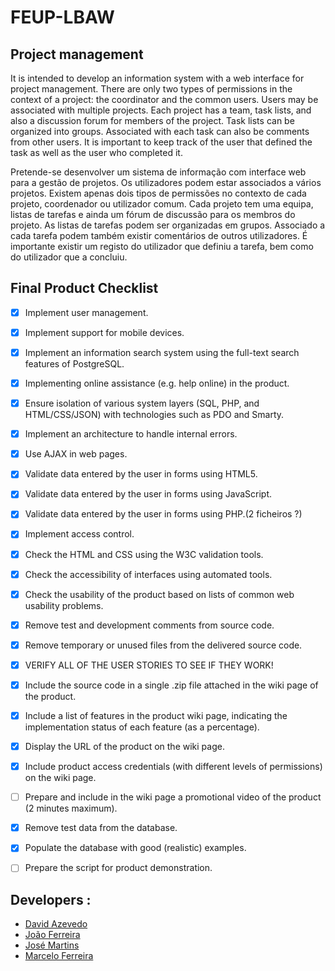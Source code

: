 # FEUP-LBAW

## Project management

It is intended to develop an information system with a web interface for project management. There are only two types of permissions in the context of a project: the coordinator and the common users. Users may be associated with multiple projects. Each project has a team, task lists, and also a discussion forum for members of the project. Task lists can be organized into groups. Associated with each task can also be comments from other users. It is important to keep track of the user that defined the task as well as the user who completed it.

Pretende-se desenvolver um sistema de informação com interface web para a gestão de projetos. Os utilizadores podem estar associados a vários projetos. Existem apenas dois tipos de permissões no contexto de cada projeto, coordenador ou utilizador comum. Cada projeto tem uma equipa, listas de tarefas e ainda um fórum de discussão para os membros do projeto. As listas de tarefas podem ser organizadas em grupos. Associado a cada tarefa podem também existir comentários de outros utilizadores. É importante existir um registo do utilizador que definiu a tarefa, bem como do utilizador que a concluiu.

## Final Product Checklist

- [X] Implement user management.
- [X] Implement support for mobile devices.
- [X] Implement an information search system using the full-text search features of PostgreSQL.
- [X] Implementing online assistance (e.g. help online) in the product.
- [X] Ensure isolation of various system layers (SQL, PHP, and HTML/CSS/JSON) with technologies such as PDO and Smarty.
- [X] Implement an architecture to handle internal errors.
- [X] Use AJAX in web pages.
- [X] Validate data entered by the user in forms using HTML5.
- [X] Validate data entered by the user in forms using JavaScript.
- [X] Validate data entered by the user in forms using PHP.(2 ficheiros ?)
- [X] Implement access control.
- [X] Check the HTML and CSS using the W3C validation tools.
- [X] Check the accessibility of interfaces using automated tools.
- [X] Check the usability of the product based on lists of common web usability problems.
- [X] Remove test and development comments from source code.
- [X] Remove temporary or unused files from the delivered source code.
- [X] VERIFY ALL OF THE USER STORIES TO SEE IF THEY WORK!
- [X] Include the source code in a single .zip file attached in the wiki page of the product.
- [X] Include a list of features in the product wiki page, indicating the implementation status of each feature (as a percentage).
- [X] Display the URL of the product on the wiki page.
- [X] Include product access credentials (with different levels of permissions) on the wiki page.
- [ ] Prepare and include in the wiki page a promotional video of the product (2 minutes maximum).
- [X] Remove test data from the database.
- [X] Populate the database with good (realistic) examples.
- [ ] Prepare the script for product demonstration.


## Developers :

* [David Azevedo](https://github.com/PeaceOff)
* [João Ferreira](https://github.com/joaocsf)
* [José Martins](https://github.com/JoseLuisMartins)
* [Marcelo Ferreira](https://github.com/mferreira96)
